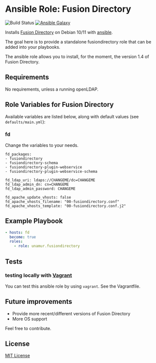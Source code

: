 # Ansible Role: Fusion Directory

![Build Status](https://github.com/UNamur-SIU/ansible-role-fusiondirectory/actions/workflows/ci.yml/badge.svg)
[![Ansible Galaxy](https://img.shields.io/badge/galaxy-_unamur.fusiondirectory-blue.svg)](https://galaxy.ansible.com/unamur/fusiondirectory/)

Installs [Fusion Directory](https://fusiondirectory-user-manual.readthedocs.io) on Debian 10/11 with [ansible](http://www.ansible.com/home).

The goal here is to provide a standalone fusiondirectory role that can be added into your playbooks.

The ansible role allows you to install, for the moment, the version 1.4 of Fusion Directory.

## Requirements

No requirements, unless a running openLDAP.

## Role Variables for Fusion Directory

Available variables are listed below, along with default values (see `defaults/main.yml`):

### fd

Change the variables to your needs.

	fd_packages:
	- fusiondirectory
	- fusiondirectory-schema
	- fusiondirectory-plugin-webservice
	- fusiondirectory-plugin-webservice-schema

	fd_ldap_uri: ldaps://CHANGEME/dc=CHANGEME
	fd_ldap_admin_dn: cn=CHANGEME
	fd_ldap_admin_password: CHANGEME

	fd_apache_update_vhosts: false
	fd_apache_vhosts_filename: "00-fusiondirectory.conf"
	fd_apache_vhosts_template: "00-fusiondirectory.conf.j2"


## Example Playbook

```yaml
- hosts: fd
  become: true
  roles:
    - role: unamur.fusiondirectory
```

## Tests

### testing locally with [Vagrant](https://www.vagrantup.com/)

You can test this ansible role by using `vagrant`. See the Vagrantfile.

## Future improvements

*  Provide more recent/different versions of Fusion Directory
*  More OS support

Feel free to contribute.

## License

[MIT License](LICENSE)
